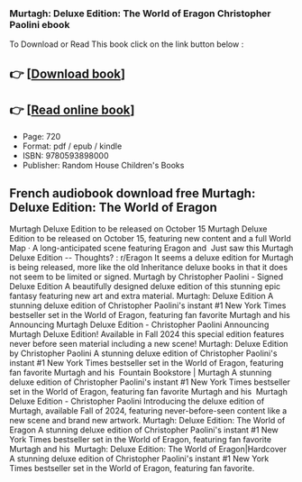 ### Murtagh: Deluxe Edition: The World of Eragon Christopher Paolini ebook

To Download or Read This book click on the link button below :

## 👉  [**[Download book](http://ebooksharez.info/download.php?group=book&from=github.com&id=718383&lnk=1061 "Download book")**]

## 👉  [**[Read online book](http://ebooksharez.info/download.php?group=book&from=github.com&id=718383&lnk=1061 "Read online book")**]


* Page: 720
* Format: pdf / epub / kindle
* ISBN: 9780593898000
* Publisher: Random House Children&#039;s Books



## French audiobook download free Murtagh: Deluxe Edition: The World of Eragon 



 Murtagh Deluxe Edition to be released on October 15 Murtagh Deluxe Edition to be released on October 15, featuring new content and a full World Map · A long-anticipated scene featuring Eragon and 
 Just saw this Murtagh Deluxe Edition -- Thoughts? : r/Eragon It seems a deluxe edition for Murtagh is being released, more like the old Inheritance deluxe books in that it does not seem to be limited or signed.
 Murtagh by Christopher Paolini - Signed Deluxe Edition A beautifully designed deluxe edition of this stunning epic fantasy featuring new art and extra material.
 Murtagh: Deluxe Edition A stunning deluxe edition of Christopher Paolini&#039;s instant #1 New York Times bestseller set in the World of Eragon, featuring fan favorite Murtagh and his 
 Announcing Murtagh Deluxe Edition - Christopher Paolini Announcing Murtagh Deluxe Edition! Available in Fall 2024 this special edition features never before seen material including a new scene!
 Murtagh: Deluxe Edition by Christopher Paolini A stunning deluxe edition of Christopher Paolini&#039;s instant #1 New York Times bestseller set in the World of Eragon, featuring fan favorite Murtagh and his 
 Fountain Bookstore | Murtagh A stunning deluxe edition of Christopher Paolini&#039;s instant #1 New York Times bestseller set in the World of Eragon, featuring fan favorite Murtagh and his 
 Murtagh Deluxe Edition - Christopher Paolini Introducing the deluxe edition of Murtagh, available Fall of 2024, featuring never-before-seen content like a new scene and brand new artwork.
 Murtagh: Deluxe Edition: The World of Eragon A stunning deluxe edition of Christopher Paolini&#039;s instant #1 New York Times bestseller set in the World of Eragon, featuring fan favorite Murtagh and his 
 Murtagh: Deluxe Edition: The World of Eragon|Hardcover A stunning deluxe edition of Christopher Paolini&#039;s instant #1 New York Times bestseller set in the World of Eragon, featuring fan favorite.





